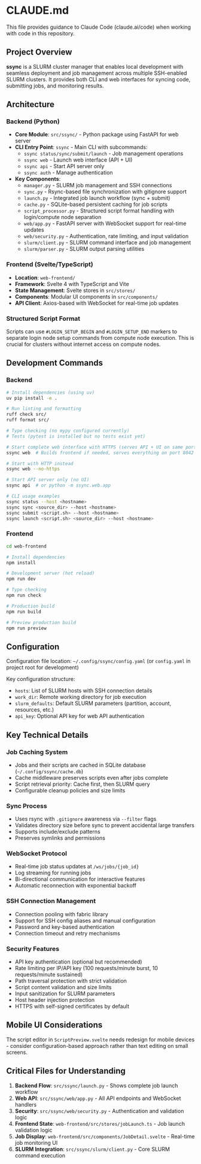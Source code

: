 # CLAUDE.md

This file provides guidance to Claude Code (claude.ai/code) when working with code in this repository.

## Project Overview

**ssync** is a SLURM cluster manager that enables local development with seamless deployment and job management across multiple SSH-enabled SLURM clusters. It provides both CLI and web interfaces for syncing code, submitting jobs, and monitoring results.

## Architecture

### Backend (Python)
- **Core Module**: `src/ssync/` - Python package using FastAPI for web server
- **CLI Entry Point**: `ssync` - Main CLI with subcommands:
  - `ssync status/sync/submit/launch` - Job management operations
  - `ssync web` - Launch web interface (API + UI)
  - `ssync api` - Start API server only
  - `ssync auth` - Manage authentication
- **Key Components**:
  - `manager.py` - SLURM job management and SSH connections
  - `sync.py` - Rsync-based file synchronization with gitignore support
  - `launch.py` - Integrated job launch workflow (sync + submit)
  - `cache.py` - SQLite-based persistent caching for job scripts
  - `script_processor.py` - Structured script format handling with login/compute node separation
  - `web/app.py` - FastAPI server with WebSocket support for real-time updates
  - `web/security.py` - Authentication, rate limiting, and input validation
  - `slurm/client.py` - SLURM command interface and job management
  - `slurm/parser.py` - SLURM output parsing utilities

### Frontend (Svelte/TypeScript)
- **Location**: `web-frontend/`
- **Framework**: Svelte 4 with TypeScript and Vite
- **State Management**: Svelte stores in `src/stores/`
- **Components**: Modular UI components in `src/components/`
- **API Client**: Axios-based with WebSocket for real-time job updates

### Structured Script Format
Scripts can use `#LOGIN_SETUP_BEGIN` and `#LOGIN_SETUP_END` markers to separate login node setup commands from compute node execution. This is crucial for clusters without internet access on compute nodes.

## Development Commands

### Backend
```bash
# Install dependencies (using uv)
uv pip install -e .

# Run linting and formatting
ruff check src/
ruff format src/

# Type checking (no mypy configured currently)
# Tests (pytest is installed but no tests exist yet)

# Start complete web interface with HTTPS (serves API + UI on same port)
ssync web  # Builds frontend if needed, serves everything on port 8042 with HTTPS

# Start with HTTP instead
ssync web --no-https

# Start API server only (no UI)
ssync api  # or python -m ssync.web.app

# CLI usage examples
ssync status --host <hostname>
ssync sync <source_dir> --host <hostname>
ssync submit <script.sh> --host <hostname>
ssync launch <script.sh> <source_dir> --host <hostname>
```

### Frontend
```bash
cd web-frontend

# Install dependencies
npm install

# Development server (hot reload)
npm run dev

# Type checking
npm run check

# Production build
npm run build

# Preview production build
npm run preview
```

## Configuration

Configuration file location: `~/.config/ssync/config.yaml` (or `config.yaml` in project root for development)

Key configuration structure:
- `hosts`: List of SLURM hosts with SSH connection details
- `work_dir`: Remote working directory for job execution
- `slurm_defaults`: Default SLURM parameters (partition, account, resources, etc.)
- `api_key`: Optional API key for web API authentication

## Key Technical Details

### Job Caching System
- Jobs and their scripts are cached in SQLite database (`~/.config/ssync/cache.db`)
- Cache middleware preserves scripts even after jobs complete
- Script retrieval priority: Cache first, then SLURM query
- Configurable cleanup policies and size limits

### Sync Process
- Uses rsync with `.gitignore` awareness via `--filter` flags
- Validates directory size before sync to prevent accidental large transfers
- Supports include/exclude patterns
- Preserves symlinks and permissions

### WebSocket Protocol
- Real-time job status updates at `/ws/jobs/{job_id}`
- Log streaming for running jobs
- Bi-directional communication for interactive features
- Automatic reconnection with exponential backoff

### SSH Connection Management
- Connection pooling with fabric library
- Support for SSH config aliases and manual configuration
- Password and key-based authentication
- Connection timeout and retry mechanisms

### Security Features
- API key authentication (optional but recommended)
- Rate limiting per IP/API key (100 requests/minute burst, 10 requests/minute sustained)
- Path traversal protection with strict validation
- Script content validation and size limits
- Input sanitization for SLURM parameters
- Host header injection protection
- HTTPS with self-signed certificates by default

## Mobile UI Considerations
The script editor in `ScriptPreview.svelte` needs redesign for mobile devices - consider configuration-based approach rather than text editing on small screens.

## Critical Files for Understanding

1. **Backend Flow**: `src/ssync/launch.py` - Shows complete job launch workflow
2. **Web API**: `src/ssync/web/app.py` - All API endpoints and WebSocket handlers
3. **Security**: `src/ssync/web/security.py` - Authentication and validation logic
4. **Frontend State**: `web-frontend/src/stores/jobLaunch.ts` - Job launch validation logic
5. **Job Display**: `web-frontend/src/components/JobDetail.svelte` - Real-time job monitoring UI
6. **SLURM Integration**: `src/ssync/slurm/client.py` - Core SLURM command execution